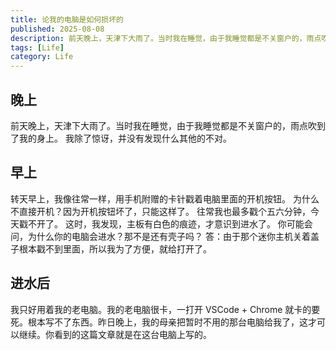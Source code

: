 ```yaml
---
title: 论我的电脑是如何损坏的
published: 2025-08-08
description: 前天晚上，天津下大雨了。当时我在睡觉，由于我睡觉都是不关窗户的，雨点吹到了我的身上。我除了惊讶，并没有发现什么其他的不对。
tags: [Life]
category: Life
---
```


## 晚上

前天晚上，天津下大雨了。当时我在睡觉，由于我睡觉都是不关窗户的，雨点吹到了我的身上。
我除了惊讶，并没有发现什么其他的不对。

## 早上

转天早上，我像往常一样，用手机附赠的卡针戳着电脑里面的开机按钮。
为什么不直接开机？因为开机按钮坏了，只能这样了。
往常我也最多戳个五六分钟，今天戳不开了。
这时，我发现，主板有白色的痕迹，才意识到进水了。
你可能会问，为什么你的电脑会进水？那不是还有壳子吗？
答：由于那个迷你主机关着盖子根本戳不到里面，所以我为了方便，就给打开了。

## 进水后

我只好用着我的老电脑。我的老电脑很卡，一打开 VSCode + Chrome 就卡的要死。根本写不了东西。昨日晚上，我的母亲把暂时不用的那台电脑给我了，这才可以继续。你看到的这篇文章就是在这台电脑上写的。
